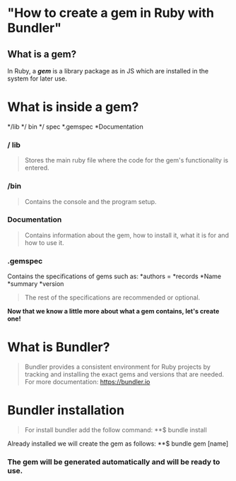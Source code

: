 # "How to create a gem in Ruby with Bundler"

## What is a gem?

In Ruby, a ***gem*** is a library package as in JS which are installed in the system for later use.

# What is inside a gem?

*/lib
*/ bin
*/ spec
*.gemspec
*Documentation


### / lib 
> Stores the main ruby ​​file where the code for the gem's functionality is entered.

### /bin 
> Contains the console and the program setup.

### Documentation 
> Contains information about the gem, how to install it, what it is for and how to use it.

### .gemspec 
Contains the specifications of gems such as:
*authors =
*records
*Name
*summary
*version
> The rest of the specifications are recommended or optional.

**Now that we know a little more about what a gem contains, let's create one!**

# What is Bundler?
> Bundler provides a consistent environment for Ruby projects by tracking and installing the exact gems and versions that are needed. For more documentation: https://bundler.io

# Bundler installation

> For install bundler add the follow command: 
**$ bundle install

Already installed we will create the gem as follows:
**$ bundle gem [name]

### The gem will be generated automatically and will be ready to use.
